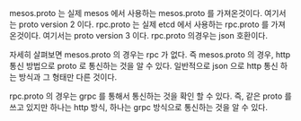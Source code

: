 mesos.proto 는 실제 mesos 에서 사용하는 mesos.proto 를 가져온것이다. 여기서는 proto version 2 이다.
rpc.proto 는 실제 etcd 에서 사용하는 rpc.proto 를 가져온것이다. 여기서는 proto version 3 이다. 
rpc.proto 의경우는 json 호환이다. 

자세히 살펴보면 mesos.proto 의 경우는 rpc 가 없다. 즉 mesos.proto 의 경우, http 통신 방법으로 proto 로 통신하는 것을 알 수 있다. 
일반적으로 json 으로 http 통신 하는 방식과 그 형태만 다른 것이다.

rpc.proto 의 경우는 grpc 를 통해서 통신하는 것을 확인 할 수 있다. 즉, 같은 proto 를 쓰고 있지만 하나는 http 방식, 하나는 grpc 방식으로 통신하는 것을 알 수 있다.